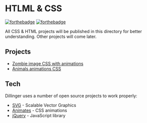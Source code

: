 # HTLML & CSS


[![forthebadge](https://forthebadge.com/images/badges/uses-html.svg)](https://developer.mozilla.org/fr/docs/Web/HTML) [![forthebadge](https://forthebadge.com/images/badges/uses-css.svg)](https://devdocs.io/css/)


All CSS & HTML projects will be published in this directory for better understanding.
Other projects will come later.

## Projects

- [Zombie image CSS with animations](https://github.com/uchronieX/HTML-CSS/tree/master/zombie)
- [Animals animations CSS](https://github.com/uchronieX/HTML-CSS/tree/master/animals.animation)


## Tech

Dillinger uses a number of open source projects to work properly:

- [SVG](https://developer.mozilla.org/en-US/docs/Web/SVG) - Scalable Vector Graphics
- [Animates](https://animate.style/) - CSS animations
- [jQuery](https://jquery.com/) - JavaScript library



